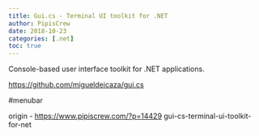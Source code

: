 ```yaml
---
title: Gui.cs - Terminal UI toolkit for .NET
author: PipisCrew
date: 2018-10-23
categories: [.net]
toc: true
---
```


Console-based user interface toolkit for .NET applications.

https://github.com/migueldeicaza/gui.cs

#menubar

origin - https://www.pipiscrew.com/?p=14429 gui-cs-terminal-ui-toolkit-for-net